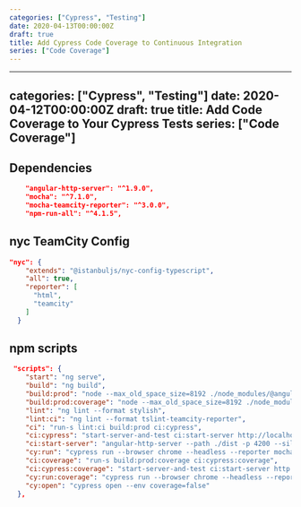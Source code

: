 ```yaml
---
categories: ["Cypress", "Testing"]
date: 2020-04-13T00:00:00Z
draft: true
title: Add Cypress Code Coverage to Continuous Integration
series: ["Code Coverage"]
---
```


---
categories: ["Cypress", "Testing"]
date: 2020-04-12T00:00:00Z
draft: true
title: Add Code Coverage to Your Cypress Tests
series: ["Code Coverage"]
---

## Dependencies

```json
    "angular-http-server": "^1.9.0",
    "mocha": "^7.1.0",
    "mocha-teamcity-reporter": "^3.0.0",
    "npm-run-all": "^4.1.5",

```

## nyc TeamCity Config

```json
"nyc": {
    "extends": "@istanbuljs/nyc-config-typescript",
    "all": true,
    "reporter": [
      "html",
      "teamcity"
    ]
  }
```

## npm scripts

```json
 "scripts": {
    "start": "ng serve",
    "build": "ng build",
    "build:prod": "node --max_old_space_size=8192 ./node_modules/@angular/cli/bin/ng build --prod --progress=false",
    "build:prod:coverage": "node --max_old_space_size=8192 ./node_modules/@angular/cli/bin/ng build --extra-webpack-config ./cypress/coverage.webpack.js --progress=false",
    "lint": "ng lint --format stylish",
    "lint:ci": "ng lint --format tslint-teamcity-reporter",
    "ci": "run-s lint:ci build:prod ci:cypress",
    "ci:cypress": "start-server-and-test ci:start-server http://localhost:4200 cy:run",
    "ci:start-server": "angular-http-server --path ./dist -p 4200 --silent",
    "cy:run": "cypress run --browser chrome --headless --reporter mocha-teamcity-reporter --env coverage=false",
    "ci:coverage": "run-s build:prod:coverage ci:cypress:coverage",
    "ci:cypress:coverage": "start-server-and-test ci:start-server http://localhost:4200 cy:run:coverage",
    "cy:run:coverage": "cypress run --browser chrome --headless --reporter mocha-teamcity-reporter --env coverage=true --config video=false",
    "cy:open": "cypress open --env coverage=false"
  },
```

